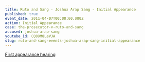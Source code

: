```yaml
---
title: Ruto and Sang - Joshua Arap Sang - Initial Appearance
published: true
event_date: 2011-04-07T00:00:00.000Z
action: Initial Appearance
case: the-prosecutor-v-ruto-and-sang
accused: joshua-arap-sang
youtube_id: CQ09M8LeVJA
slug: ruto-and-sang-events-joshua-arap-sang-initial-appearance
---
```



[First appearance hearing](https://youtu.be/CQ09M8LeVJA)